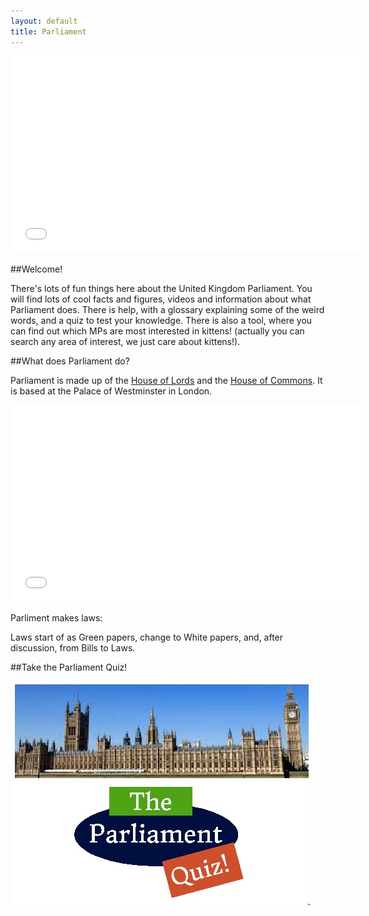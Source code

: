 ```yaml
---
layout: default
title: Parliament
---
```


<iframe class="pull-right" width="560" height="315" src="//www.youtube.com/embed/RAMbIz3Y2JA?list=PL03FFE1F0B34AA057" frameborder="0" allowfullscreen></iframe>

##Welcome!

There's lots of fun things here about the United Kingdom Parliament. You will find lots of cool facts and figures, videos and information about what Parliament does. There is help, with a glossary explaining some of the weird words, and a quiz to test your knowledge. There is also a tool, where you can find out which MPs are most interested in kittens! (actually you can search any area of interest, we just care about kittens!).

##What does Parliament do?

Parliament is made up of the [House of Lords](lords.html) and the [House of Commons](commons.html). It is based at the Palace of Westminster in London.

<iframe class="pull-right" width="560" height="315" src="//www.youtube.com/embed/1KFGt9M-j28" frameborder="0" allowfullscreen></iframe>

Parliment makes laws:

Laws start of as Green papers, change to White papers, and, after discussion, from Bills to Laws.

##Take the Parliament Quiz!

<a href="http://scratch.mit.edu/projects/33363886/">
	<img src="assets/images/parliquiz.jpg">
</a>
